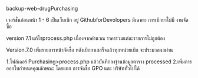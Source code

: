 backup-web-drugPurchasing

เวอร์ชั่นก่อนหน้า 1 - 6 เป็นเว็บเบิก อยู่ GithubforDevolopers มีเฉพาะ การเบิกยาไม่มี งานจัดซื้อ

version 7.1 แก้ไขprocess.php เนื่องจากคำนวณ ราคารวมแต่ละรายการไม่ถูกต้อง

Version.7.0
เพิ่มรายการหน้าจัดซื้อ หลังเบิกยาเสสร็จแล้วทุกหน่วยเบิก จะประมวลผลผ่าน

1.โฟล์เดอร์ Purchasing>process.php แล้วบันทึกลงฐานข้อมูลตาราง processed
2.เพิ่มการออกใบกำหนดคุณลักษณะ โดยแยก การจัดซื้อ GPO  และ บริษัททั่วไปได้
